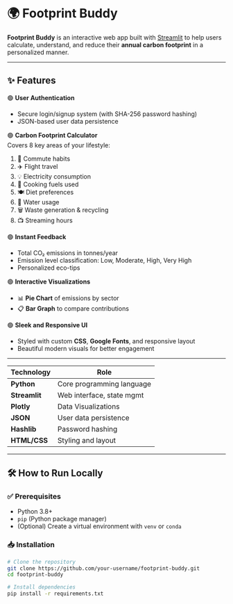 # 🌍 Footprint Buddy

**Footprint Buddy** is an interactive web app built with [Streamlit](https://streamlit.io/) to help users calculate, understand, and reduce their **annual carbon footprint** in a personalized manner.



---

## ✨ Features

🟢 **User Authentication**  
- Secure login/signup system (with SHA-256 password hashing)
- JSON-based user data persistence

🟢 **Carbon Footprint Calculator**  
Covers 8 key areas of your lifestyle:
1. 🚗 Commute habits
2. ✈️ Flight travel
3. 💡 Electricity consumption
4. 🍳 Cooking fuels used
5. 🍽️ Diet preferences
6. 🚰 Water usage
7. 🗑️ Waste generation & recycling
8. 📺 Streaming hours

🟢 **Instant Feedback**
- Total CO₂ emissions in tonnes/year
- Emission level classification: Low, Moderate, High, Very High
- Personalized eco-tips

🟢 **Interactive Visualizations**

- 📊 **Pie Chart** of emissions by sector
- 📋 **Bar Graph** to compare contributions

🟢 **Sleek and Responsive UI**
- Styled with custom **CSS**, **Google Fonts**, and responsive layout
- Beautiful modern visuals for better engagement

---



| Technology        | Role                      |
|------------------|---------------------------|
| **Python**        | Core programming language |
| **Streamlit**     | Web interface, state mgmt |
| **Plotly**        | Data Visualizations       |
| **JSON**          | User data persistence     |
| **Hashlib**       | Password hashing          |
| **HTML/CSS**      | Styling and layout        |

---




## 🛠️ How to Run Locally

### ✅ Prerequisites

- Python 3.8+
- `pip` (Python package manager)
- (Optional) Create a virtual environment with `venv` or `conda`

### 📥 Installation

```bash
# Clone the repository
git clone https://github.com/your-username/footprint-buddy.git
cd footprint-buddy

# Install dependencies
pip install -r requirements.txt